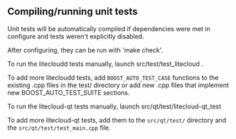 Compiling/running unit tests
------------------------------------

Unit tests will be automatically compiled if dependencies were met in configure
and tests weren't explicitly disabled.

After configuring, they can be run with 'make check'.

To run the litecloudd tests manually, launch src/test/test_litecloud .

To add more litecloudd tests, add `BOOST_AUTO_TEST_CASE` functions to the existing
.cpp files in the test/ directory or add new .cpp files that
implement new BOOST_AUTO_TEST_SUITE sections.

To run the litecloud-qt tests manually, launch src/qt/test/litecloud-qt_test

To add more litecloud-qt tests, add them to the `src/qt/test/` directory and
the `src/qt/test/test_main.cpp` file.

